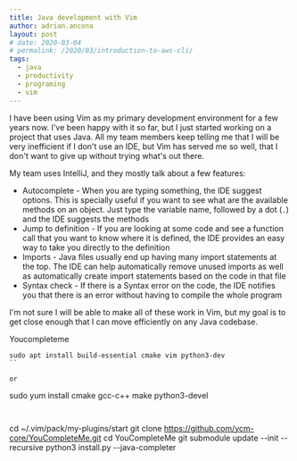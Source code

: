 ```yaml
---
title: Java development with Vim
author: adrian.ancona
layout: post
# date: 2020-03-04
# permalink: /2020/03/introduction-to-aws-cli/
tags:
  - java
  - productivity
  - programing
  - vim
---
```


I have been using Vim as my primary development environment for a few years now. I've been happy with it so far, but I just started working on a project that uses Java. All my team members keep telling me that I will be very inefficient if I don't use an IDE, but Vim has served me so well, that I don't want to give up without trying what's out there.

My team uses IntelliJ, and they mostly talk about a few features:
- Autocomplete - When you are typing something, the IDE suggest options. This is specially useful if you want to see what are the available methods on an object. Just type the variable name, followed by a dot (`.`) and the IDE suggests the methods
- Jump to definition - If you are looking at some code and see a function call that you want to know where it is defined, the IDE provides an easy way to take you directly to the definition
- Imports - Java files usually end up having many import statements at the top. The IDE can help automatically remove unused imports as well as automatically create import statements based on the code in that file
- Syntax check - If there is a Syntax error on the code, the IDE notifies you that there is an error without having to compile the whole program

I'm not sure I will be able to make all of these work in Vim, but my goal is to get close enough that I can move efficiently on any Java codebase.




Youcompleteme

```
sudo apt install build-essential cmake vim python3-dev
``

or 

```
sudo yum install cmake gcc-c++ make python3-devel
```


```
cd ~/.vim/pack/my-plugins/start
git clone https://github.com/ycm-core/YouCompleteMe.git
cd YouCompleteMe
git submodule update --init --recursive
python3 install.py --java-completer
```

